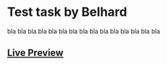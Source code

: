 # Test task by Belhard
bla bla bla bla bla bla bla bla bla bla bla bla bla bla bla

## [Live Preview](https://seryozhabaleyko.github.io/Test-task-by-Belhard/dist/)
